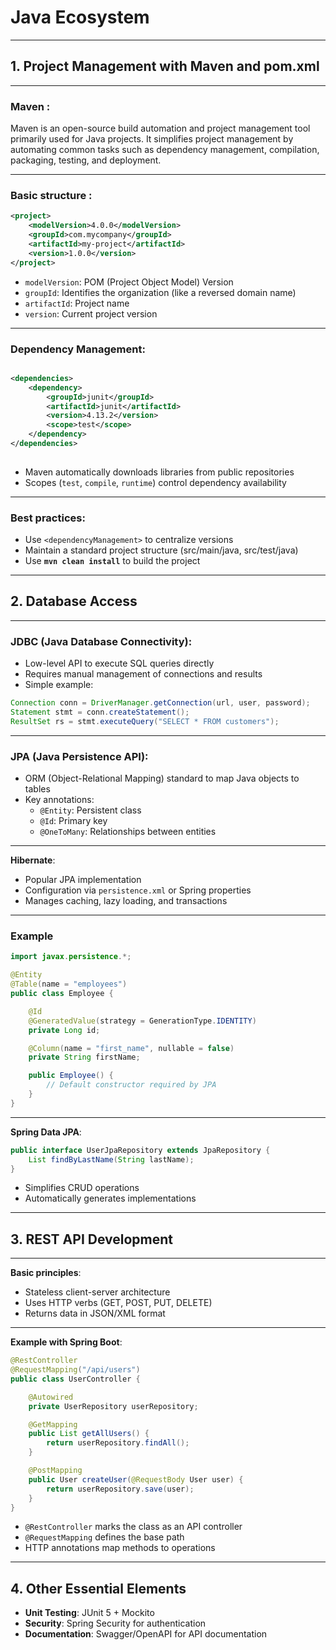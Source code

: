 <!-- presentation2.md -->
# Java Ecosystem

---


## 1. Project Management with Maven and pom.xml

----

### Maven :

Maven is an open-source build automation and project management tool primarily used for Java projects. It simplifies project management by automating common tasks such as dependency management, compilation, packaging, testing, and deployment.

----

### Basic structure :

```xml
<project>
    <modelVersion>4.0.0</modelVersion>
    <groupId>com.mycompany</groupId>
    <artifactId>my-project</artifactId>
    <version>1.0.0</version>
</project>
```
- `modelVersion`: POM (Project Object Model) Version
- `groupId`: Identifies the organization (like a reversed domain name)
- `artifactId`: Project name
- `version`: Current project version

----

### **Dependency Management**:

```xml

<dependencies>
    <dependency>
        <groupId>junit</groupId>
        <artifactId>junit</artifactId>
        <version>4.13.2</version>
        <scope>test</scope>
    </dependency>
</dependencies>
  

```
- Maven automatically downloads libraries from public repositories
- Scopes (`test`, `compile`, `runtime`) control dependency availability

----

### **Best practices**:

- Use `<dependencyManagement>` to centralize versions
- Maintain a standard project structure (src/main/java, src/test/java)
- Use **`mvn clean install`** to build the project

---

## 2. Database Access

----

### **JDBC** (Java Database Connectivity):
- Low-level API to execute SQL queries directly
- Requires manual management of connections and results
- Simple example:
```java
Connection conn = DriverManager.getConnection(url, user, password);
Statement stmt = conn.createStatement();
ResultSet rs = stmt.executeQuery("SELECT * FROM customers");
```

----

### **JPA** (Java Persistence API):
- ORM (Object-Relational Mapping) standard to map Java objects to tables
- Key annotations:
    - `@Entity`: Persistent class
    - `@Id`: Primary key
    - `@OneToMany`: Relationships between entities

    
----

**Hibernate**:
- Popular JPA implementation
- Configuration via `persistence.xml` or Spring properties
- Manages caching, lazy loading, and transactions


----

### Example

```java
import javax.persistence.*;

@Entity
@Table(name = "employees")
public class Employee {

    @Id
    @GeneratedValue(strategy = GenerationType.IDENTITY)
    private Long id;

    @Column(name = "first_name", nullable = false)
    private String firstName;

    public Employee() {
        // Default constructor required by JPA
    }
}
```

----

**Spring Data JPA**:


```java
public interface UserJpaRepository extends JpaRepository {
    List findByLastName(String lastName);
}
```

- Simplifies CRUD operations
- Automatically generates implementations

---

## 3. REST API Development

----

**Basic principles**:
- Stateless client-server architecture
- Uses HTTP verbs (GET, POST, PUT, DELETE)
- Returns data in JSON/XML format

----

**Example with Spring Boot**:

```java
@RestController
@RequestMapping("/api/users")
public class UserController {

    @Autowired
    private UserRepository userRepository;

    @GetMapping
    public List getAllUsers() {
        return userRepository.findAll();
    }

    @PostMapping
    public User createUser(@RequestBody User user) {
        return userRepository.save(user);
    }
}
```

- `@RestController` marks the class as an API controller
- `@RequestMapping` defines the base path
- HTTP annotations map methods to operations

---

## 4. Other Essential Elements
- **Unit Testing**: JUnit 5 + Mockito
- **Security**: Spring Security for authentication
- **Documentation**: Swagger/OpenAPI for API documentation
